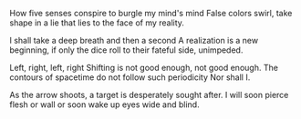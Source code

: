 How five senses conspire to burgle my mind's mind
False colors swirl, take shape in a lie that lies
to the face of my reality.

I shall take a deep breath and then a second
A realization is a new beginning, if only the
dice roll to their fateful side, unimpeded.

Left, right, left, right
Shifting is not good enough, not good enough.
The contours of spacetime do not follow such periodicity
Nor shall I.

As the arrow shoots, a target is desperately sought after.
I will soon pierce flesh or wall or
soon wake up eyes wide and blind.
